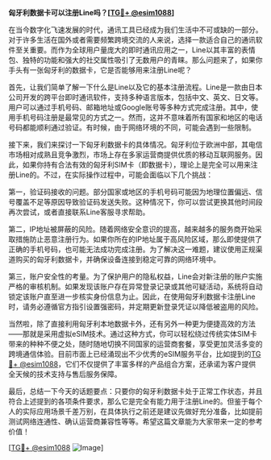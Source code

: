 **匈牙利数据卡可以注册Line吗？[[TG💪+ @esim1088](https://t.me/s/esim1088)]**

在当今数字化飞速发展的时代，通讯工具已经成为我们生活中不可或缺的一部分。对于许多生活在国外或者需要频繁跨境交流的人来说，选择一款适合自己的通讯软件至关重要。而作为全球用户量庞大的即时通讯应用之一，Line以其丰富的表情包、独特的功能和强大的社交属性吸引了无数用户的青睐。那么问题来了，如果你手头有一张匈牙利的数据卡，它是否能够用来注册Line呢？

首先，让我们简单了解一下什么是Line以及它的基本注册流程。Line是一款由日本公司开发的跨平台即时通讯软件，支持多种语言版本，包括中文、英文、日文等。用户可以通过手机号码、邮箱地址或Google账号等多种方式完成注册。其中，使用手机号码注册是最常见的方式之一。然而，这并不意味着所有国家和地区的电话号码都能顺利通过验证。有时候，由于网络环境的不同，可能会遇到一些限制。

接下来，我们来探讨一下匈牙利数据卡的具体情况。匈牙利位于欧洲中部，其电信市场相对成熟且竞争激烈，市场上存在多家运营商提供优质的移动互联网服务。因此，如果你持有合法有效的匈牙利SIM卡（即数据卡），理论上是完全可以用来注册Line的。不过，在实际操作过程中，可能会面临以下几个挑战：

第一，验证码接收的问题。部分国家或地区的手机号码可能因为地理位置偏远、信号覆盖不足等原因导致验证码发送失败。这种情况下，你可以尝试更换其他时间段再次尝试，或者直接联系Line客服寻求帮助。

第二，IP地址被屏蔽的风险。随着网络安全意识的提高，越来越多的服务商开始采取措施防止恶意注册行为。如果你所在的IP地址属于高风险区域，那么即使提供了正确的手机号码，也可能无法成功完成注册。为了解决这一难题，建议使用正规渠道购买的匈牙利数据卡，并确保设备连接到稳定可靠的网络环境中。

第三，账户安全性的考量。为了保护用户的隐私权益，Line会对新注册的账户实施严格的审核机制。如果发现该账户存在异常登录记录或其他可疑活动，系统将自动锁定该账户直至进一步核实身份信息为止。因此，在使用匈牙利数据卡注册Line时，请务必遵循官方指引设置强密码，并定期更新登录凭证以降低被盗用的风险。

当然啦，除了直接利用匈牙利本地数据卡外，还有另外一种更为便捷高效的方法——那就是采用虚拟eSIM技术。通过这种方式，你可以轻松绕过传统实体SIM卡带来的种种不便之处，随时随地切换不同国家的运营商套餐，享受更加灵活多变的跨境通信体验。目前市面上已经涌现出不少优秀的eSIM服务平台，比如提到的[TG💪+ @esim1088](https://t.me/s/esim1088)，它们不仅提供了丰富多样的产品组合方案，还承诺为客户提供全天候的技术支持与售后服务保障。

最后，总结一下今天的话题要点：只要你的匈牙利数据卡处于正常工作状态，并且符合上述提到的各项条件要求，那么它是完全有能力用于注册Line的。但鉴于每个人的实际应用场景千差万别，在具体执行之前还是建议先做好充分准备，比如提前测试网络连通性、确认运营商兼容性等等。希望这篇文章能为大家带来一定的参考价值！

[[TG💪+ @esim1088](https://t.me/s/esim1088) ![Image](https://i.postimg.cc/4NQfJmqS/Snipaste-2025-05-13-00-14-12.png)]